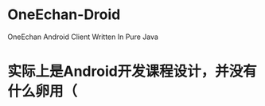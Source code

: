 # OneEchan-Droid
OneEchan Android Client Written In Pure Java  

<h1>实际上是Android开发课程设计，并没有什么卵用（</h1>  
